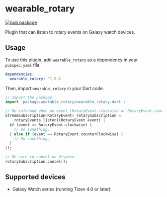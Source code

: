 # wearable_rotary

 [![pub package](https://img.shields.io/pub/v/wearable_rotary.svg)](https://pub.dev/packages/wearable_rotary)

Plugin that can listen to rotary events on Galaxy watch devices.

## Usage

To use this plugin, add `wearable_rotary` as a dependency in your `pubspec.yaml` file.

```yaml
dependencies:
  wearable_rotary: ^1.0.2
```

Then, import `wearable_rotary` in your Dart code.

```dart
// Import the package.
import 'package:wearable_rotary/wearable_rotary.dart';

// Be informed when an event (RotaryEvent.clockwise or RotaryEvent.counterClockwise) occurs.
StreamSubscription<RotaryEvent> rotarySubscription =
    rotaryEvents.listen((RotaryEvent event) {
  if (event == RotaryEvent.clockwise) {
    // Do something.
  } else if (event == RotaryEvent.counterClockwise) {
    // Do something.
  }
});

// Be sure to cancel on dispose.
rotarySubscription.cancel();
```

## Supported devices

- Galaxy Watch series (running Tizen 4.0 or later)
